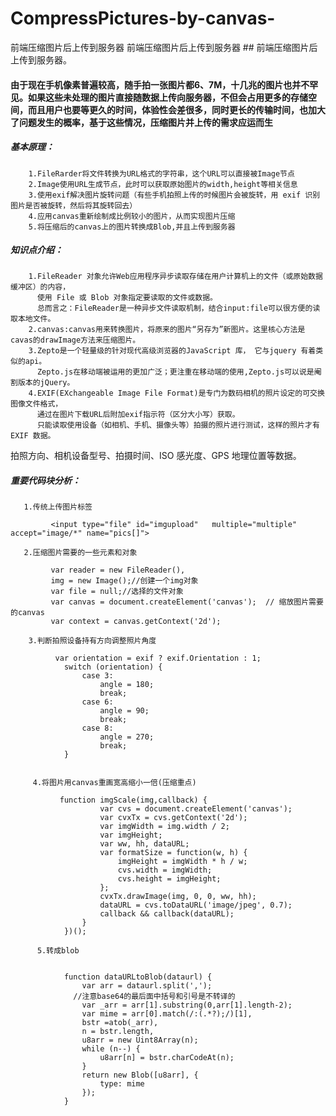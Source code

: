 # CompressPictures-by-canvas-
前端压缩图片后上传到服务器
前端压缩图片后上传到服务器	## 前端压缩图片后上传到服务器。
#### 由于现在手机像素普遍较高，随手拍一张图片都6、7M，十几兆的图片也并不罕见。如果这些未处理的图片直接随数据上传向服务器，不但会占用更多的存储空间，而且用户也要等更久的时间，体验性会差很多，同时更长的传输时间，也加大了问题发生的概率，基于这些情况，压缩图片并上传的需求应运而生
##### 基本原理：
        1.FileRarder将文件转换为URL格式的字符串，这个URL可以直接被Image节点
        2.Image使用URL生成节点，此时可以获取原始图片的width,height等相关信息
        3.使用exif解决图片旋转问题（有些手机拍照上传的时候图片会被旋转，用 exif 识别图片是否被旋转，然后将其旋转回去）
        4.应用canvas重新绘制成比例较小的图片，从而实现图片压缩
        5.将压缩后的canvas上的图片转换成Blob,并且上传到服务器
##### 知识点介绍：
        1.FileReader 对象允许Web应用程序异步读取存储在用户计算机上的文件（或原始数据缓冲区）的内容，
          使用 File 或 Blob 对象指定要读取的文件或数据。
          总而言之：FileReader是一种异步文件读取机制，结合input:file可以很方便的读取本地文件。
        2.canvas:canvas用来转换图片，将原来的图片“另存为”新图片。这里核心方法是cavas的drawImage方法来压缩图片。
        3.Zepto是一个轻量级的针对现代高级浏览器的JavaScript 库， 它与jquery 有着类似的api。
          Zepto.js在移动端被运用的更加广泛；更注重在移动端的使用,Zepto.js可以说是阉割版本的jQuery。
        4.EXIF(EXchangeable Image File Format)是专门为数码相机的照片设定的可交换图像文件格式，
          通过在图片下载URL后附加exif指示符（区分大小写）获取。
          只能读取使用设备（如相机、手机、摄像头等）拍摄的照片进行测试，这样的照片才有 EXIF 数据。
拍照方向、相机设备型号、拍摄时间、ISO 感光度、GPS 地理位置等数据。

##### 重要代码块分析：
       1.传统上传图片标签
```
         <input type="file" id="imgupload"   multiple="multiple" accept="image/*" name="pics[]">
```
       2.压缩图片需要的一些元素和对象
```
         var reader = new FileReader(), 
         img = new Image();//创建一个img对象
         var file = null;//选择的文件对象
         var canvas = document.createElement('canvas');  // 缩放图片需要的canvas
         var context = canvas.getContext('2d');
 ```
        3.判断拍照设备持有方向调整照片角度

``` 
          var orientation = exif ? exif.Orientation : 1;
            switch (orientation) {
                case 3:
                    angle = 180;
                    break;
                case 6:
                    angle = 90;
                    break;
                case 8:
                    angle = 270;
                    break;
            }
    
```
         4.将图片用canvas重画宽高缩小一倍(压缩重点)
```
           function imgScale(img,callback) {
                    var cvs = document.createElement('canvas');
                    var cvxTx = cvs.getContext('2d');
                    var imgWidth = img.width / 2;
                    var imgHeight;
                    var ww, hh, dataURL;
                    var formatSize = function(w, h) {
                        imgHeight = imgWidth * h / w;
                        cvs.width = imgWidth;
                        cvs.height = imgHeight;
                    };
                    cvxTx.drawImage(img, 0, 0, ww, hh);
                    dataURL = cvs.toDataURL('image/jpeg', 0.7);
                    callback && callback(dataURL);
                }
            })();
```
          5.转成blob
```
             
            function dataURLtoBlob(dataurl) {
                var arr = dataurl.split(',');
              //注意base64的最后面中括号和引号是不转译的
                var _arr = arr[1].substring(0,arr[1].length-2);
                var mime = arr[0].match(/:(.*?);/)[1],
                bstr =atob(_arr),
                n = bstr.length,
                u8arr = new Uint8Array(n);
                while (n--) {
                    u8arr[n] = bstr.charCodeAt(n);
                }
                return new Blob([u8arr], {
                    type: mime
                });
            }
```

